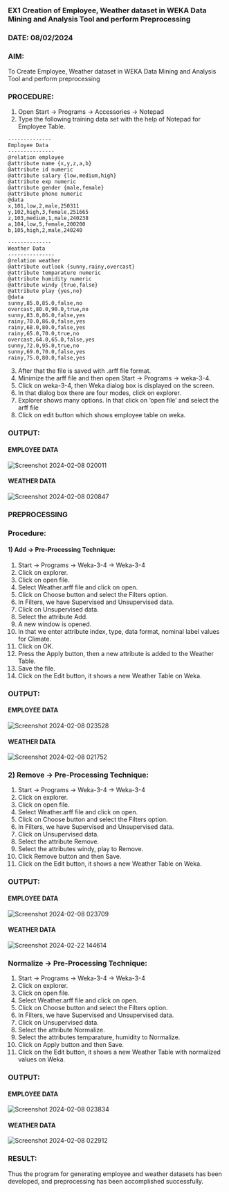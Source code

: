 ### EX1 Creation of Employee, Weather dataset in WEKA Data Mining and Analysis Tool and perform Preprocessing
### DATE: 08/02/2024
### AIM: 
  To Create Employee, Weather dataset in WEKA Data Mining and Analysis Tool and perform preprocessing
### PROCEDURE: 
1) Open Start -> Programs -> Accessories -> Notepad
2) Type the following training data set with the help of Notepad for Employee Table.

```
--------------
Employee Data
---------------
@relation employee
@attribute name {x,y,z,a,b}
@attribute id numeric
@attribute salary {low,medium,high}
@attribute exp numeric
@attribute gender {male,female}
@attribute phone numeric
@data
x,101,low,2,male,250311
y,102,high,3,female,251665
z,103,medium,1,male,240238
a,104,low,5,female,200200
b,105,high,2,male,240240

--------------
Weather Data
---------------
@relation weather
@attribute outlook {sunny,rainy,overcast}
@attribute temparature numeric
@attribute humidity numeric
@attribute windy {true,false}
@attribute play {yes,no}
@data
sunny,85.0,85.0,false,no
overcast,80.0,90.0,true,no
sunny,83.0,86.0,false,yes
rainy,70.0,86.0,false,yes
rainy,68.0,80.0,false,yes
rainy,65.0,70.0,true,no
overcast,64.0,65.0,false,yes
sunny,72.0,95.0,true,no
sunny,69.0,70.0,false,yes
rainy,75.0,80.0,false,yes
```
3) After that the file is saved with .arff file format.
4) Minimize the arff file and then open Start -> Programs -> weka-3-4.
5) Click on weka-3-4, then Weka dialog box is displayed on the screen.
6) In that dialog box there are four modes, click on explorer.
7) Explorer shows many options. In that click on ‘open file’ and select the arff file
8) Click on edit button which shows employee table on weka.

### OUTPUT:
#### EMPLOYEE DATA
![Screenshot 2024-02-08 020011](https://github.com/Barath0271/WDM_EXP1/assets/135820464/6375462b-57c1-47e0-8da7-092e3017584e)

#### WEATHER DATA
![Screenshot 2024-02-08 020847](https://github.com/Barath0271/WDM_EXP1/assets/135820464/cb590b74-61c1-42aa-9968-34f084c5282f)




### PREPROCESSING
### Procedure:
#### 1) Add -> Pre-Processing Technique:
1) Start -> Programs -> Weka-3-4 -> Weka-3-4
2) Click on explorer.
3) Click on open file.
4) Select Weather.arff file and click on open.
5) Click on Choose button and select the Filters option.
6) In Filters, we have Supervised and Unsupervised data.
7) Click on Unsupervised data.
8) Select the attribute Add.
9) A new window is opened.
10) In that we enter attribute index, type, data format, nominal label values for Climate.
11) Click on OK.
12) Press the Apply button, then a new attribute is added to the Weather Table.
13) Save the file.
14) Click on the Edit button, it shows a new Weather Table on Weka.

### OUTPUT:
#### EMPLOYEE DATA
![Screenshot 2024-02-08 023528](https://github.com/Barath0271/WDM_EXP1/assets/135820464/a0428499-1f5e-41f9-b0ad-734dbf3124f8)


#### WEATHER DATA
![Screenshot 2024-02-08 021752](https://github.com/Barath0271/WDM_EXP1/assets/135820464/1a6f84eb-ab21-4e5f-90c0-dc57b678b044)

### 2) Remove -> Pre-Processing Technique:

1) Start -> Programs -> Weka-3-4 -> Weka-3-4
2) Click on explorer.
3) Click on open file.
4) Select Weather.arff file and click on open.
5) Click on Choose button and select the Filters option.
6) In Filters, we have Supervised and Unsupervised data.
7) Click on Unsupervised data.
8) Select the attribute Remove.
9) Select the attributes windy, play to Remove.
10) Click Remove button and then Save.
11) Click on the Edit button, it shows a new Weather Table on Weka.

### OUTPUT:
#### EMPLOYEE DATA
![Screenshot 2024-02-08 023709](https://github.com/Barath0271/WDM_EXP1/assets/135820464/a4386712-ba98-4856-b74d-ede4dd069ed8)


#### WEATHER DATA
![Screenshot 2024-02-22 144614](https://github.com/Barath0271/WDM_EXP1/assets/135820464/1c1e98fa-4836-440a-86f6-0fdaa28b3c40)

### Normalize -> Pre-Processing Technique:

1) Start -> Programs -> Weka-3-4 -> Weka-3-4
2) Click on explorer.
3) Click on open file.
4) Select Weather.arff file and click on open.
5) Click on Choose button and select the Filters option.
6) In Filters, we have Supervised and Unsupervised data.
7) Click on Unsupervised data.
8) Select the attribute Normalize.
9) Select the attributes temparature, humidity to Normalize.
10) Click on Apply button and then Save.
11) Click on the Edit button, it shows a new Weather Table with normalized values on Weka.

### OUTPUT:
#### EMPLOYEE DATA
![Screenshot 2024-02-08 023834](https://github.com/Barath0271/WDM_EXP1/assets/135820464/268f75d1-62c2-41a4-a429-23cc02d8af8e)

#### WEATHER DATA
![Screenshot 2024-02-08 022912](https://github.com/Barath0271/WDM_EXP1/assets/135820464/9a3862fe-d091-4e65-82b7-23be8641d729)

### RESULT: 
  Thus the program for generating employee and weather datasets has been developed, and preprocessing has been accomplished successfully.
